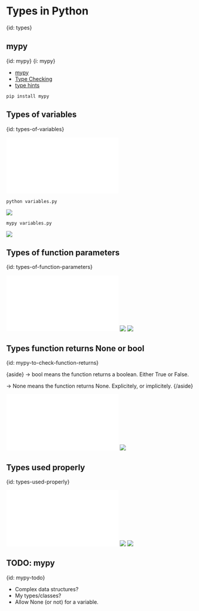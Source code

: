 # Types in Python
{id: types}

## mypy
{id: mypy}
{i: mypy}

* [mypy](http://mypy-lang.org/)
* [Type Checking](https://realpython.com/python-type-checking/)
* [type hints](https://docs.python.org/library/typing.html)

```
pip install mypy
```

## Types of variables
{id: types-of-variables}

![](examples/types/variables.py)

`python variables.py`

![](examples/types/variables.out)

`mypy variables.py`

![](examples/types/variables.mypy)

## Types of function parameters
{id: types-of-function-parameters}

![](examples/types/function.py)
![](examples/types/function.out)
![](examples/types/function.mypy)


## Types function returns None or bool
{id: mypy-to-check-function-returns}

{aside}
-> bool means the function returns a boolean. Either True or False.

-> None means the function returns None. Explicitely, or implicitely.
{/aside}

![](examples/types/function_bool.py)
![](examples/types/function_bool.out)

## Types used properly
{id: types-used-properly}


![](examples/types/good.py)
![](examples/types/good.out)
![](examples/types/good.mypy)

## TODO: mypy
{id: mypy-todo}

* Complex data structures?
* My types/classes?
* Allow None (or not) for a variable.
